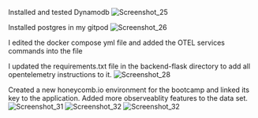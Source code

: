 Installed and tested Dynamodb 
![Screenshot_25](https://user-images.githubusercontent.com/52851083/223354951-1a41d922-ca19-4245-bc66-6e59be7ab474.png)

Installed postgres in my gitpod 
![Screenshot_26](https://user-images.githubusercontent.com/52851083/223355971-28716266-35c3-42f3-93c5-0725560aa8aa.png)

I edited the docker compose yml file and added the OTEL services commands into the file

I updated the requirements.txt file in the backend-flask directory to add all opentelemetry instructions to it.
![Screenshot_28](https://user-images.githubusercontent.com/52851083/223356915-26534ee3-2fc6-4e4f-8eb2-6f336cc61e97.png)

Created a new honeycomb.io environment for the bootcamp and linked its key to the application. 
Added more observeablity features to the data set.
![Screenshot_31](https://user-images.githubusercontent.com/52851083/224057418-cf02225a-3e93-4a6d-b166-3372b0ec23c8.png)
![Screenshot_32](https://user-images.githubusercontent.com/52851083/224057454-ba3da1c1-0a24-4f4f-ad20-21a567f3347c.png)
![Screenshot_32](https://user-images.githubusercontent.com/52851083/224057467-1e477a09-ec53-47c5-9498-63d1f81cb2d7.png)
